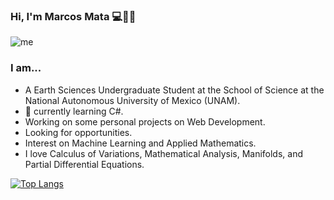 ### Hi, I'm Marcos Mata 💻🌋🌌

![me](https://user-images.githubusercontent.com/36939966/89741268-6cc2c300-da55-11ea-9b0f-04d2100eaa8f.jpg)

### I am...
- A Earth Sciences Undergraduate Student at the School of Science at the National Autonomous University of Mexico (UNAM).
- 🌱 currently learning C#.
- Working on some personal projects on Web Development.
- Looking for opportunities.
- Interest on Machine Learning and Applied Mathematics.
- I love Calculus of Variations, Mathematical Analysis, Manifolds, and Partial Differential Equations.

[![Top Langs](https://github-readme-stats.vercel.app/api/top-langs/?username=Mata13&layout=compact)](https://github.com/anuraghazra/github-readme-stats)

